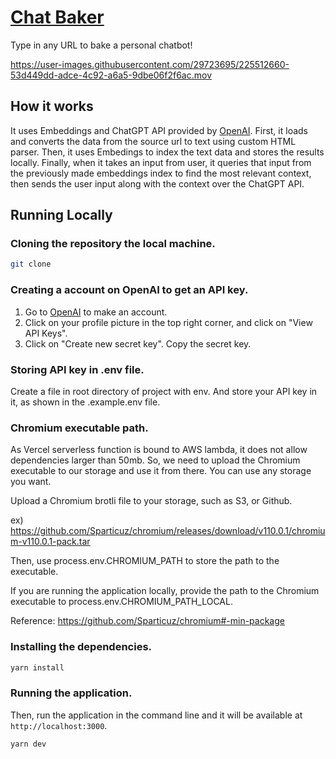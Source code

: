 # [Chat Baker](https://chat-baker.com)

Type in any URL to bake a personal chatbot!

https://user-images.githubusercontent.com/29723695/225512660-53d449dd-adce-4c92-a6a5-9dbe06f2f6ac.mov

## How it works

It uses Embeddings and ChatGPT API provided by [OpenAI](https://platform.openai.com/docs/models/gpt-3). First, it loads and converts the data from the source url to text using custom HTML parser. Then, it uses Embedings to index the text data and stores the results locally. Finally, when it takes an input from user, it queries that input from the previously made embeddings index to find the most relevant context, then sends the user input along with the context over the ChatGPT API.

## Running Locally

### Cloning the repository the local machine.

```bash
git clone
```

### Creating a account on OpenAI to get an API key.

1. Go to [OpenAI](https://openai.com/api/) to make an account.
2. Click on your profile picture in the top right corner, and click on "View API Keys".
3. Click on "Create new secret key". Copy the secret key.

### Storing API key in .env file.

Create a file in root directory of project with env. And store your API key in it, as shown in the .example.env file.

### Chromium executable path.

As Vercel serverless function is bound to AWS lambda, it does not allow dependencies larger than 50mb. So, we need to upload the Chromium executable to our storage and use it from there. You can use any storage you want.

Upload a Chromium brotli file to your storage, such as S3, or Github.

ex) https://github.com/Sparticuz/chromium/releases/download/v110.0.1/chromium-v110.0.1-pack.tar

Then, use process.env.CHROMIUM_PATH to store the path to the executable.

If you are running the application locally, provide the path to the Chromium executable to process.env.CHROMIUM_PATH_LOCAL.

Reference: https://github.com/Sparticuz/chromium#-min-package

### Installing the dependencies.

```bash
yarn install
```

### Running the application.

Then, run the application in the command line and it will be available at `http://localhost:3000`.

```bash
yarn dev
```
